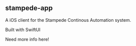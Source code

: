 ## stampede-app

A iOS client for the Stampede Continous Automation system.

Built with SwiftUI

Need more info here!
